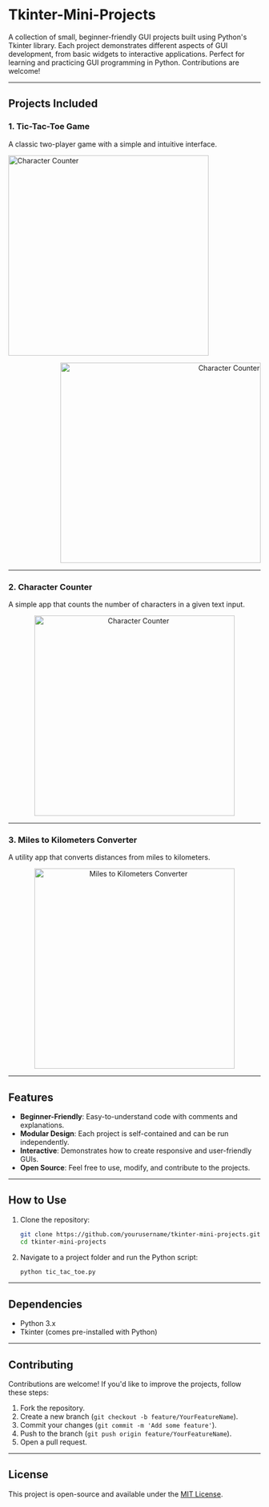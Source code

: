 # Tkinter-Mini-Projects

A collection of small, beginner-friendly GUI projects built using Python's Tkinter library. Each project demonstrates different aspects of GUI development, from basic widgets to interactive applications. Perfect for learning and practicing GUI programming in Python. Contributions are welcome!

---

## Projects Included

### 1. Tic-Tac-Toe Game

A classic two-player game with a simple and intuitive interface.

<p align="left">
  <img src="https://res.cloudinary.com/du0x9ut5o/image/upload/v1736965964/orte52gjbqjhf4u23ual.png" alt="Character Counter" width="400">
</p>
<p align="right">
  <img src="https://res.cloudinary.com/du0x9ut5o/image/upload/v1736965964/rfzk63jzcwihmruekgyr.png" alt="Character Counter" width="400">
</p>

---

### 2. Character Counter

A simple app that counts the number of characters in a given text input.

<p align="center">
  <img src="https://res.cloudinary.com/du0x9ut5o/image/upload/v1736965965/nqdaebu7mi0bhwlujhek.png" alt="Character Counter" width="400">
</p>

---

### 3. Miles to Kilometers Converter

A utility app that converts distances from miles to kilometers.

<p align="center">
  <img src="https://res.cloudinary.com/du0x9ut5o/image/upload/v1736965964/dhq87g7ma3jhgnnkdvdo.png" alt="Miles to Kilometers Converter" width="400">
</p>

---

## Features

- **Beginner-Friendly**: Easy-to-understand code with comments and explanations.
- **Modular Design**: Each project is self-contained and can be run independently.
- **Interactive**: Demonstrates how to create responsive and user-friendly GUIs.
- **Open Source**: Feel free to use, modify, and contribute to the projects.

---

## How to Use

1. Clone the repository:

   ```bash
   git clone https://github.com/yourusername/tkinter-mini-projects.git
   cd tkinter-mini-projects
   ```

2. Navigate to a project folder and run the Python script:
   ```bash
   python tic_tac_toe.py
   ```

---

## Dependencies

- Python 3.x
- Tkinter (comes pre-installed with Python)

---

## Contributing

Contributions are welcome! If you'd like to improve the projects, follow these steps:

1. Fork the repository.
2. Create a new branch (`git checkout -b feature/YourFeatureName`).
3. Commit your changes (`git commit -m 'Add some feature'`).
4. Push to the branch (`git push origin feature/YourFeatureName`).
5. Open a pull request.

---

## License

This project is open-source and available under the [MIT License](LICENSE).